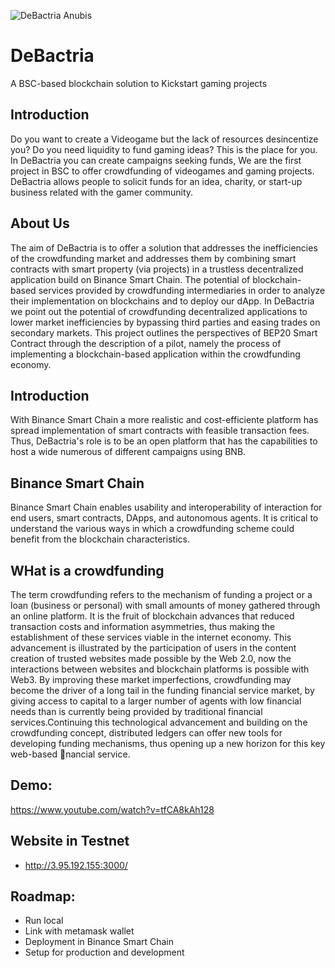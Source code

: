 ![DeBactria Anubis](https://user-images.githubusercontent.com/35211170/108641592-012ec900-746e-11eb-9663-c0c0bb8650e2.png)

# DeBactria
A BSC-based blockchain solution to Kickstart gaming projects

## Introduction

Do you want to create a Videogame but the lack of resources desincentize you? Do you need liquidity to fund gaming ideas? This is the place for you. 
In DeBactria you can create campaigns seeking funds, We are the first project in BSC to offer crowdfunding of videogames and gaming projects. DeBactria allows people to solicit funds for an idea, charity, or start-up business related with the gamer community. 

## About Us
The aim of DeBactria is to offer a solution that addresses the inefficiencies of the crowdfunding market and addresses them by combining smart contracts with smart property (via projects) in a trustless decentralized application build on Binance Smart Chain. The potential of blockchain-based services provided by crowdfunding intermediaries in order to analyze their implementation on blockchains and to deploy our dApp. In DeBactria we point out the potential of crowdfunding decentralized applications to lower market inefficiencies by bypassing third parties and easing trades on secondary markets. This project outlines the perspectives of BEP20 Smart Contract through the description of a pilot, namely the process of implementing a blockchain-based application within the crowdfunding economy.

## Introduction
With Binance Smart Chain a more realistic and cost-efficiente platform has spread implementation of smart contracts with feasible transaction fees. Thus, DeBactria's role is to be an open platform that has the capabilities to host a wide numerous of different campaigns using BNB.

## Binance Smart Chain
Binance Smart Chain enables usability and interoperability of interaction for end users, smart contracts, DApps, and autonomous agents. It is critical to understand the various ways in which a crowdfunding scheme could benefit from the blockchain characteristics. 

## WHat is a crowdfunding
The term crowdfunding refers to the mechanism of funding a project or a loan (business or personal) with small amounts of money gathered through an online platform. It is the fruit of blockchain advances that reduced transaction costs and information asymmetries, thus making the establishment of these services viable in the internet economy. This advancement is illustrated by the participation of users in the content creation of trusted websites made possible by the Web 2.0, now the interactions between websites and blockchain platforms is possible with Web3. By improving these market imperfections, crowdfunding may become the driver of a long tail in the funding financial service market, by giving access to capital to a larger number of agents with low financial needs than is currently being provided by traditional financial services.Continuing this technological advancement and building on the crowdfunding concept, distributed ledgers can offer new tools for developing funding mechanisms, thus opening up a new horizon for this key web-based nancial service.

## Demo:

https://www.youtube.com/watch?v=tfCA8kAh128

## Website in Testnet
- http://3.95.192.155:3000/ 

## Roadmap:
- Run local
- Link with metamask wallet
- Deployment in Binance Smart Chain
- Setup for production and development
